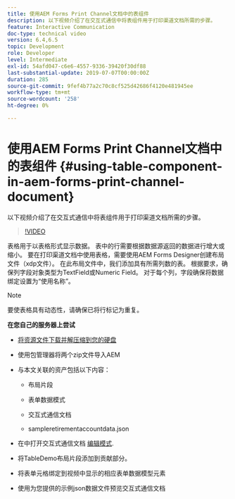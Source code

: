 ```yaml
---
title: 使用AEM Forms Print Channel文档中的表组件
description: 以下视频介绍了在交互式通信中将表组件用于打印渠道文档所需的步骤。
feature: Interactive Communication
doc-type: technical video
version: 6.4,6.5
topic: Development
role: Developer
level: Intermediate
exl-id: 54afd047-c6e6-4557-9336-39420f30df88
last-substantial-update: 2019-07-07T00:00:00Z
duration: 285
source-git-commit: 9fef4b77a2c70c8cf525d42686f4120e481945ee
workflow-type: tm+mt
source-wordcount: '258'
ht-degree: 0%

---
```


# 使用AEM Forms Print Channel文档中的表组件 {#using-table-component-in-aem-forms-print-channel-document}

以下视频介绍了在交互式通信中将表组件用于打印渠道文档所需的步骤。

>[!VIDEO](https://video.tv.adobe.com/v/27769?quality=12&learn=on)

表格用于以表格形式显示数据。 表中的行需要根据数据源返回的数据进行增大或缩小。 要在打印渠道文档中使用表格，需要使用AEM Forms Designer创建布局文件（xdp文件）。 在此布局文件中，我们添加具有所需列数的表。 根据要求，确保列字段对象类型为TextField或Numeric Field。 对于每个列，字段确保将数据绑定设置为“使用名称”。

>[!NOTE]
>
>要使表格具有动态性，请确保已将行标记为重复。

**在您自己的服务器上尝试**

* [将资源文件下载并解压缩到您的硬盘](assets/usingtablesinprintchannel.zip)

* 使用包管理器将两个zip文件导入AEM

* 与本文关联的资产包括以下内容：

   * 布局片段

   * 表单数据模式

   * 交互式通信文档
   * sampleretirementaccountdata.json

* 在中打开交互式通信文档 [编辑模式](http://localhost:4502/editor.html/content/forms/af/401kstatement/tablesinprintdocument/channels/print.html).

* 将TableDemo布局片段添加到贡献部分。
* 将表单元格绑定到视频中显示的相应表单数据模型元素

* 使用为您提供的示例json数据文件预览交互式通信文档
